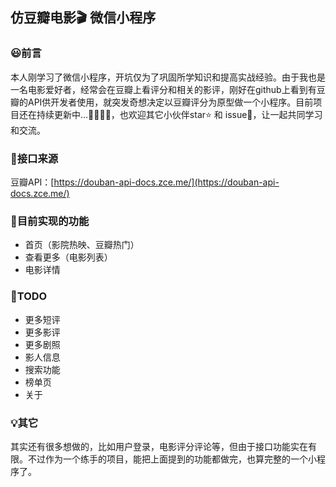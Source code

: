 ## 仿豆瓣电影🎬 微信小程序

### 😃前言
本人刚学习了微信小程序，开坑仅为了巩固所学知识和提高实战经验。由于我也是一名电影爱好者，经常会在豆瓣上看评分和相关的影评，刚好在github上看到有豆瓣的API供开发者使用，就突发奇想决定以豆瓣评分为原型做一个小程序。目前项目还在持续更新中...🚀🚀🚀🚀，也欢迎其它小伙伴star⭐️ 和 issue💬，让一起共同学习和交流。

### 🔌接口来源
豆瓣API：[https://douban-api-docs.zce.me/](https://douban-api-docs.zce.me/)

### 🚀目前实现的功能

* 首页（影院热映、豆瓣热门）
* 查看更多（电影列表）
* 电影详情

### 📅TODO

* 更多短评
* 更多影评
* 更多剧照
* 影人信息
* 搜索功能
* 榜单页
* 关于

### 💡其它
其实还有很多想做的，比如用户登录，电影评分评论等，但由于接口功能实在有限。不过作为一个练手的项目，能把上面提到的功能都做完，也算完整的一个小程序了。
